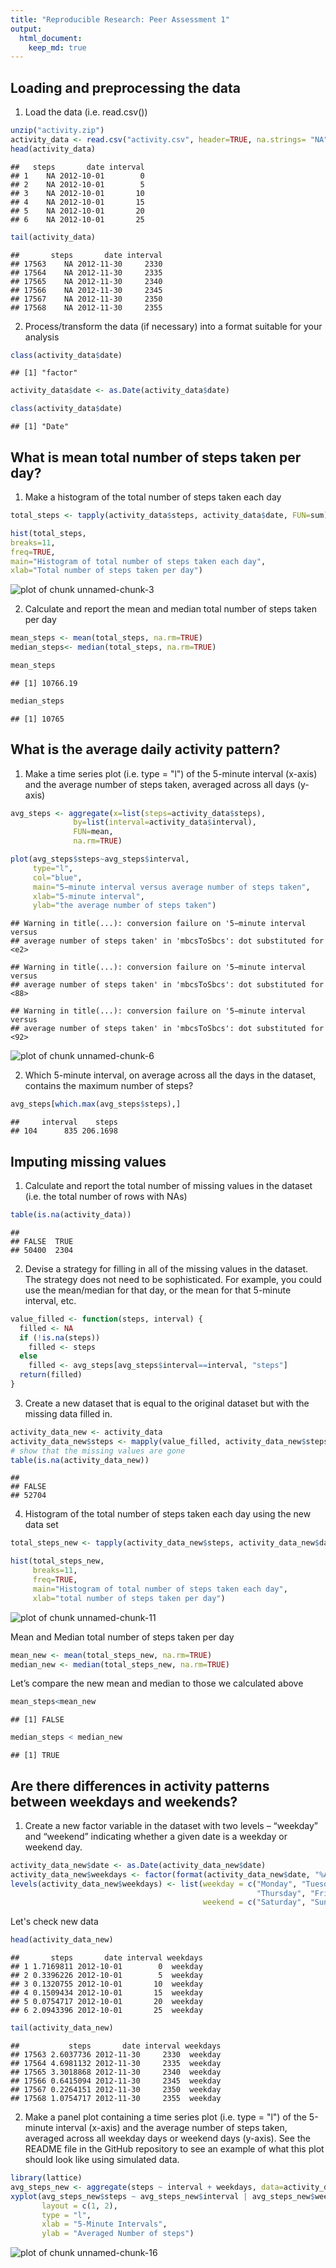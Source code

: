 ```yaml
---
title: "Reproducible Research: Peer Assessment 1"
output: 
  html_document:
    keep_md: true
---
```


## Loading and preprocessing the data

1. Load the data (i.e. read.csv())

```r
unzip("activity.zip")
activity_data <- read.csv("activity.csv", header=TRUE, na.strings= "NA")
head(activity_data)
```

```
##   steps       date interval
## 1    NA 2012-10-01        0
## 2    NA 2012-10-01        5
## 3    NA 2012-10-01       10
## 4    NA 2012-10-01       15
## 5    NA 2012-10-01       20
## 6    NA 2012-10-01       25
```

```r
tail(activity_data)
```

```
##       steps       date interval
## 17563    NA 2012-11-30     2330
## 17564    NA 2012-11-30     2335
## 17565    NA 2012-11-30     2340
## 17566    NA 2012-11-30     2345
## 17567    NA 2012-11-30     2350
## 17568    NA 2012-11-30     2355
```

2. Process/transform the data (if necessary) into a format suitable for your analysis

```r
class(activity_data$date)
```

```
## [1] "factor"
```

```r
activity_data$date <- as.Date(activity_data$date)

class(activity_data$date)
```

```
## [1] "Date"
```

## What is mean total number of steps taken per day?

1. Make a histogram of the total number of steps taken each day

```r
total_steps <- tapply(activity_data$steps, activity_data$date, FUN=sum)

hist(total_steps,
breaks=11,
freq=TRUE,
main="Histogram of total number of steps taken each day",
xlab="Total number of steps taken per day")
```

![plot of chunk unnamed-chunk-3](figure/unnamed-chunk-3-1.png) 

2. Calculate and report the mean and median total number of steps taken per day

```r
mean_steps <- mean(total_steps, na.rm=TRUE)
median_steps<- median(total_steps, na.rm=TRUE)
```

```r
mean_steps
```

```
## [1] 10766.19
```

```r
median_steps
```

```
## [1] 10765
```


## What is the average daily activity pattern?

1. Make a time series plot (i.e. type = "l") of the 5-minute interval (x-axis) and the average number of steps taken, averaged across all days (y-axis)

```r
avg_steps <- aggregate(x=list(steps=activity_data$steps),
              by=list(interval=activity_data$interval),
              FUN=mean,
              na.rm=TRUE)

plot(avg_steps$steps~avg_steps$interval,
     type="l",
     col="blue",
     main="5−minute interval versus average number of steps taken",
     xlab="5-minute interval",
     ylab="the average number of steps taken")
```

```
## Warning in title(...): conversion failure on '5−minute interval versus
## average number of steps taken' in 'mbcsToSbcs': dot substituted for <e2>
```

```
## Warning in title(...): conversion failure on '5−minute interval versus
## average number of steps taken' in 'mbcsToSbcs': dot substituted for <88>
```

```
## Warning in title(...): conversion failure on '5−minute interval versus
## average number of steps taken' in 'mbcsToSbcs': dot substituted for <92>
```

![plot of chunk unnamed-chunk-6](figure/unnamed-chunk-6-1.png) 

2. Which 5-minute interval, on average across all the days in the dataset, contains the maximum number of steps?

```r
avg_steps[which.max(avg_steps$steps),]
```

```
##     interval    steps
## 104      835 206.1698
```


## Imputing missing values

1. Calculate and report the total number of missing values in the dataset (i.e. the total number of rows with NAs)

```r
table(is.na(activity_data))
```

```
## 
## FALSE  TRUE 
## 50400  2304
```

2. Devise a strategy for filling in all of the missing values in the dataset. The strategy does not need to be sophisticated. For example, you could use the mean/median for that day, or the mean for that 5-minute interval, etc.


```r
value_filled <- function(steps, interval) {
  filled <- NA
  if (!is.na(steps))
    filled <- steps
  else
    filled <- avg_steps[avg_steps$interval==interval, "steps"]
  return(filled)
}
```

3. Create a new dataset that is equal to the original dataset but with the missing data filled in.

```r
activity_data_new <- activity_data
activity_data_new$steps <- mapply(value_filled, activity_data_new$steps, activity_data_new$interval)
# show that the missing values are gone
table(is.na(activity_data_new))
```

```
## 
## FALSE 
## 52704
```

4. Histogram of the total number of steps taken each day using the new data set


```r
total_steps_new <- tapply(activity_data_new$steps, activity_data_new$date, FUN=sum)

hist(total_steps_new,
     breaks=11,
     freq=TRUE,
     main="Histogram of total number of steps taken each day",
     xlab="total number of steps taken per day")
```

![plot of chunk unnamed-chunk-11](figure/unnamed-chunk-11-1.png) 

Mean and Median total number of steps taken per day

```r
mean_new <- mean(total_steps_new, na.rm=TRUE)
median_new <- median(total_steps_new, na.rm=TRUE)
```

Let’s compare the new mean and median to those we calculated above

```r
mean_steps<mean_new
```

```
## [1] FALSE
```

```r
median_steps < median_new
```

```
## [1] TRUE
```


## Are there differences in activity patterns between weekdays and weekends?

1. Create a new factor variable in the dataset with two levels – “weekday” and “weekend” indicating whether a given date is a weekday or weekend day.

```r
activity_data_new$date <- as.Date(activity_data_new$date)
activity_data_new$weekdays <- factor(format(activity_data_new$date, "%A"))
levels(activity_data_new$weekdays) <- list(weekday = c("Monday", "Tuesday","Wednesday",
                                                       "Thursday", "Friday"),
                                           weekend = c("Saturday", "Sunday"))
```

Let's check new data

```r
head(activity_data_new)
```

```
##       steps       date interval weekdays
## 1 1.7169811 2012-10-01        0  weekday
## 2 0.3396226 2012-10-01        5  weekday
## 3 0.1320755 2012-10-01       10  weekday
## 4 0.1509434 2012-10-01       15  weekday
## 5 0.0754717 2012-10-01       20  weekday
## 6 2.0943396 2012-10-01       25  weekday
```

```r
tail(activity_data_new)
```

```
##           steps       date interval weekdays
## 17563 2.6037736 2012-11-30     2330  weekday
## 17564 4.6981132 2012-11-30     2335  weekday
## 17565 3.3018868 2012-11-30     2340  weekday
## 17566 0.6415094 2012-11-30     2345  weekday
## 17567 0.2264151 2012-11-30     2350  weekday
## 17568 1.0754717 2012-11-30     2355  weekday
```

2. Make a panel plot containing a time series plot (i.e. type = "l") of the 5-minute interval (x-axis) and the average number of steps taken, averaged across all weekday days or weekend days (y-axis). See the README file in the GitHub repository to see an example of what this plot should look like using simulated data.


```r
library(lattice)
avg_steps_new <- aggregate(steps ~ interval + weekdays, data=activity_data_new, mean)
xyplot(avg_steps_new$steps ~ avg_steps_new$interval | avg_steps_new$weekdays,
       layout = c(1, 2),
       type = "l",
       xlab = "5-Minute Intervals",
       ylab = "Averaged Number of steps")
```

![plot of chunk unnamed-chunk-16](figure/unnamed-chunk-16-1.png) 
